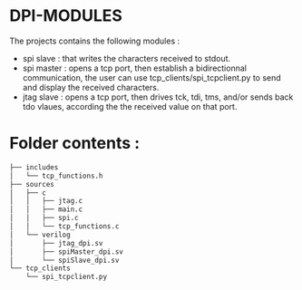 # DPI-MODULES
The projects contains the following modules : 
- spi slave : that writes the characters received to stdout.
- spi master : opens a tcp port, then establish a bidirectionnal communication, the user can use tcp_clients/spi_tcpclient.py to send and display the received characters.
- jtag slave : opens a tcp port, then drives tck, tdi, tms, and/or sends back tdo vlaues, according the the received value on that port.
  
  
# Folder contents :
```bash 
├── includes
│   └── tcp_functions.h
├── sources
│   ├── c
│   │   ├── jtag.c
│   │   ├── main.c
│   │   ├── spi.c
│   │   └── tcp_functions.c
│   └── verilog
│       ├── jtag_dpi.sv
│       ├── spiMaster_dpi.sv
│       └── spiSlave_dpi.sv
└── tcp_clients
    └── spi_tcpclient.py
```
